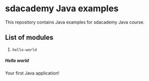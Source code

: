 # sdacademy Java examples
This repository contains Java examples for sdacademy Java course.

## List of modules
1. ``hello-world``

##### Hello world
Your first Java application!